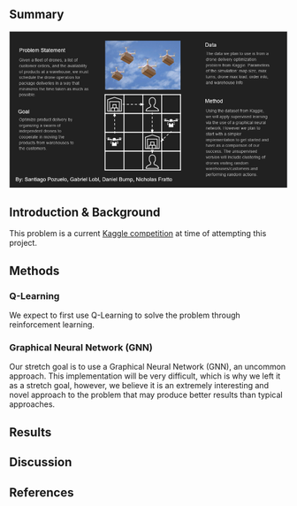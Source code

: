 ## Summary

<img src="img/infographic.png"/>

## Introduction & Background
This problem is a current [Kaggle competition](https://www.kaggle.com/c/hashcode-drone-delivery/overview) at time of attempting this project. 


## Methods

### Q-Learning
We expect to first use Q-Learning to solve the problem through reinforcement learning. 

### Graphical Neural Network (GNN)
Our stretch goal is to use a Graphical Neural Network (GNN), an uncommon approach. This implementation will be very difficult, which is why we left it as a stretch goal, however, we believe it is an extremely interesting and novel approach to the problem that may produce better results than typical approaches.

## Results



## Discussion



## References



